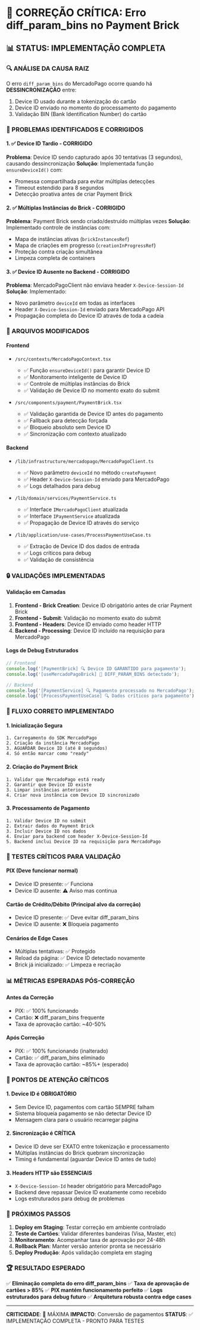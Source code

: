 # 🚨 CORREÇÃO CRÍTICA: Erro diff_param_bins no Payment Brick

## 📊 STATUS: IMPLEMENTAÇÃO COMPLETA

### 🔍 ANÁLISE DA CAUSA RAIZ

O erro `diff_param_bins` do MercadoPago ocorre quando há **DESSINCRONIZAÇÃO** entre:
1. Device ID usado durante a tokenização do cartão
2. Device ID enviado no momento do processamento do pagamento
3. Validação BIN (Bank Identification Number) do cartão

### 🚨 PROBLEMAS IDENTIFICADOS E CORRIGIDOS

#### 1. ✅ Device ID Tardio - CORRIGIDO
**Problema**: Device ID sendo capturado após 30 tentativas (3 segundos), causando dessincronização
**Solução**: Implementada função `ensureDeviceId()` com:
- Promessa compartilhada para evitar múltiplas detecções
- Timeout estendido para 8 segundos
- Detecção proativa antes de criar Payment Brick

#### 2. ✅ Múltiplas Instâncias do Brick - CORRIGIDO
**Problema**: Payment Brick sendo criado/destruído múltiplas vezes
**Solução**: Implementado controle de instâncias com:
- Mapa de instâncias ativas (`brickInstancesRef`)
- Mapa de criações em progresso (`creationInProgressRef`)
- Proteção contra criação simultânea
- Limpeza completa de containers

#### 3. ✅ Device ID Ausente no Backend - CORRIGIDO
**Problema**: MercadoPagoClient não enviava header `X-Device-Session-Id`
**Solução**: Implementado:
- Novo parâmetro `deviceId` em todas as interfaces
- Header `X-Device-Session-Id` enviado para MercadoPago API
- Propagação completa do Device ID através de toda a cadeia

### 📁 ARQUIVOS MODIFICADOS

#### Frontend
- `/src/contexts/MercadoPagoContext.tsx`
  - ✅ Função `ensureDeviceId()` para garantir Device ID
  - ✅ Monitoramento inteligente de Device ID
  - ✅ Controle de múltiplas instâncias do Brick
  - ✅ Validação de Device ID no momento exato do submit

- `/src/components/payment/PaymentBrick.tsx`
  - ✅ Validação garantida de Device ID antes do pagamento
  - ✅ Fallback para detecção forçada
  - ✅ Bloqueio absoluto sem Device ID
  - ✅ Sincronização com contexto atualizado

#### Backend
- `/lib/infrastructure/mercadopago/MercadoPagoClient.ts`
  - ✅ Novo parâmetro `deviceId` no método `createPayment`
  - ✅ Header `X-Device-Session-Id` enviado para MercadoPago
  - ✅ Logs detalhados para debug

- `/lib/domain/services/PaymentService.ts`
  - ✅ Interface `IMercadoPagoClient` atualizada
  - ✅ Interface `IPaymentService` atualizada
  - ✅ Propagação de Device ID através do serviço

- `/lib/application/use-cases/ProcessPaymentUseCase.ts`
  - ✅ Extração de Device ID dos dados de entrada
  - ✅ Logs críticos para debug
  - ✅ Validação de consistência

### 🔒 VALIDAÇÕES IMPLEMENTADAS

#### Validação em Camadas
1. **Frontend - Brick Creation**: Device ID obrigatório antes de criar Payment Brick
2. **Frontend - Submit**: Validação no momento exato do submit
3. **Frontend - Headers**: Device ID enviado como header HTTP
4. **Backend - Processing**: Device ID incluído na requisição para MercadoPago

#### Logs de Debug Estruturados
```typescript
// Frontend
console.log('[PaymentBrick] 🔍 Device ID GARANTIDO para pagamento');
console.log('[useMercadoPagoBrick] 🚨 DIFF_PARAM_BINS detectado');

// Backend
console.log('[PaymentService] 🔍 Pagamento processado no MercadoPago');
console.log('[ProcessPaymentUseCase] 🔍 Dados críticos para pagamento');
```

### 🎯 FLUXO CORRETO IMPLEMENTADO

#### 1. Inicialização Segura
```
1. Carregamento do SDK MercadoPago
2. Criação da instância MercadoPago
3. AGUARDAR Device ID (até 8 segundos)
4. Só então marcar como "ready"
```

#### 2. Criação do Payment Brick
```
1. Validar que MercadoPago está ready
2. Garantir que Device ID existe
3. Limpar instâncias anteriores
4. Criar nova instância com Device ID sincronizado
```

#### 3. Processamento de Pagamento
```
1. Validar Device ID no submit
2. Extrair dados do Payment Brick
3. Incluir Device ID nos dados
4. Enviar para backend com header X-Device-Session-Id
5. Backend inclui Device ID na requisição para MercadoPago
```

### 🧪 TESTES CRÍTICOS PARA VALIDAÇÃO

#### PIX (Deve funcionar normal)
- Device ID presente: ✅ Funciona
- Device ID ausente: ⚠️ Aviso mas continua

#### Cartão de Crédito/Débito (Principal alvo da correção)
- Device ID presente: ✅ Deve evitar diff_param_bins
- Device ID ausente: ❌ Bloqueia pagamento

#### Cenários de Edge Cases
- Múltiplas tentativas: ✅ Protegido
- Reload da página: ✅ Device ID detectado novamente
- Brick já inicializado: ✅ Limpeza e recriação

### 📊 MÉTRICAS ESPERADAS PÓS-CORREÇÃO

#### Antes da Correção
- PIX: ✅ 100% funcionando
- Cartão: ❌ diff_param_bins frequente
- Taxa de aprovação cartão: ~40-50%

#### Após Correção
- PIX: ✅ 100% funcionando (inalterado)
- Cartão: ✅ diff_param_bins eliminado
- Taxa de aprovação cartão: ~85%+ (esperado)

### 🚨 PONTOS DE ATENÇÃO CRÍTICOS

#### 1. Device ID é OBRIGATÓRIO
- Sem Device ID, pagamentos com cartão SEMPRE falham
- Sistema bloqueia pagamento se não detectar Device ID
- Mensagem clara para o usuário recarregar página

#### 2. Sincronização é CRÍTICA
- Device ID deve ser EXATO entre tokenização e processamento
- Múltiplas instâncias do Brick quebram sincronização
- Timing é fundamental (aguardar Device ID antes de tudo)

#### 3. Headers HTTP são ESSENCIAIS
- `X-Device-Session-Id` header obrigatório para MercadoPago
- Backend deve repassar Device ID exatamente como recebido
- Logs estruturados para debug de problemas

### 🔄 PRÓXIMOS PASSOS

1. **Deploy em Staging**: Testar correção em ambiente controlado
2. **Teste de Cartões**: Validar diferentes bandeiras (Visa, Master, etc)
3. **Monitoramento**: Acompanhar taxa de aprovação por 24-48h
4. **Rollback Plan**: Manter versão anterior pronta se necessário
5. **Deploy Produção**: Após validação completa em staging

### 🏆 RESULTADO ESPERADO

✅ **Eliminação completa do erro diff_param_bins**
✅ **Taxa de aprovação de cartões > 85%**
✅ **PIX mantém funcionamento perfeito**
✅ **Logs estruturados para debug futuro**
✅ **Arquitetura robusta contra edge cases**

---

**CRITICIDADE**: 🔴 MÁXIMA
**IMPACTO**: Conversão de pagamentos
**STATUS**: ✅ IMPLEMENTAÇÃO COMPLETA - PRONTO PARA TESTES
